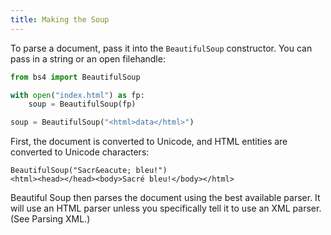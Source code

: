 ```yaml
--- 
title: Making the Soup
---
```


To parse a document, pass it into the `BeautifulSoup` constructor. You can pass in a string or an open filehandle:

```python
from bs4 import BeautifulSoup

with open("index.html") as fp:
    soup = BeautifulSoup(fp)

soup = BeautifulSoup("<html>data</html>")
```

First, the document is converted to Unicode, and HTML entities are converted to Unicode characters:

```
BeautifulSoup("Sacr&eacute; bleu!")
<html><head></head><body>Sacré bleu!</body></html>
```

Beautiful Soup then parses the document using the best available parser. It will use an HTML parser unless you specifically tell it to use an XML parser. (See Parsing XML.)